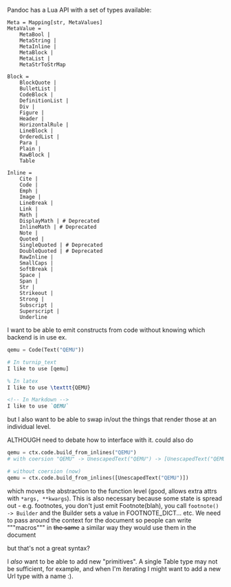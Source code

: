 Pandoc has a Lua API with a set of types available:

```
Meta = Mapping[str, MetaValues]
MetaValue = 
    MetaBool | 
    MetaString | 
    MetaInline | 
    MetaBlock | 
    MetaList | 
    MetaStrToStrMap

Block =
    BlockQuote |
    BulletList | 
    CodeBlock |
    DefinitionList |
    Div |
    Figure |
    Header |
    HorizontalRule |
    LineBlock |
    OrderedList |
    Para |
    Plain |
    RawBlock |
    Table

Inline = 
    Cite |
    Code |
    Emph |
    Image |
    LineBreak |
    Link |
    Math |
    DisplayMath | # Deprecated
    InlineMath | # Deprecated
    Note |
    Quoted |
    SingleQuoted | # Deprecated
    DoubleQuoted | # Deprecated
    RawInline |
    SmallCaps |
    SoftBreak |
    Space |
    Span |
    Str |
    Strikeout |
    Strong | 
    Subscript |
    Superscript |
    Underline
```

I want to be able to emit constructs from code without knowing which backend is in use ex.
```python
qemu = Code(Text("QEMU"))

# In turnip_text
I like to use [qemu]
```
```latex
% In latex
I like to use \texttt{QEMU}
```
```md
<!-- In Markdown -->
I like to use `QEMU`
```
but I also want to be able to swap in/out the things that render those at an individual level.

ALTHOUGH
need to debate how to interface with it. could also do

```python
qemu = ctx.code.build_from_inlines("QEMU")
# with coersion "QEMU" -> UnescapedText("QEMU") -> [UnescapedText("QEMU")]

# without coersion (now)
qemu = ctx.code.build_from_inlines([UnescapedText("QEMU")])
```

which moves the abstraction to the function level (good, allows extra attrs with `*args, **kwargs`).
This is also necessary because some state is spread out - e.g. footnotes, you don't just emit Footnote(blah), you call `footnote() -> Builder` and the Builder sets a value in FOOTNOTE_DICT... etc.
We need to pass around the context for the document so people can write """macros""" in ~~the same~~ a similar way they would use them in the document

but that's not a great syntax?

I _also_ want to be able to add new "primitives". A single Table type may not be sufficient, for example, and when I'm iterating I might want to add a new Url type with a name :).

